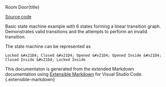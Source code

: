 Room Door{title}

[Source code](https://github.com/SAKryukov/generic-state-machine/tree/main/code/Tests/TestDoor)

Basic state machine example with 6 states forming a linear transition graph. Demonstrates valid transitions and the attempts to perform an invalid transition.

The state machine can be represented as

~~~
Locked &#x21D4; Closed &#x21D4; Opened &#x21D4; Opened Inside &#x21D4; Closed Inside &#x21D4; Locked Inside
~~~

This documentaton is generated from the extended Markdown documentation using [Extensible Markdown](https://marketplace.visualstudio.com/items?itemName=sakryukov.extensible-markdown)
for Visual Studio Code.{.extensible-markdown}

